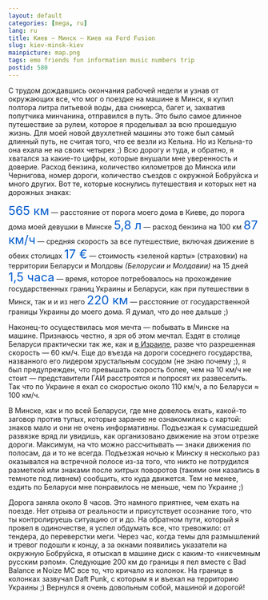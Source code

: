```yaml
---
layout: default
categories: [mega, ru]
lang: ru
title: Киев — Минск — Киев на Ford Fusion
slug: kiev-minsk-kiev
mainpicture: map.png
tags: emo friends fun information music numbers trip 
postid: 580
---
```



С трудом дождавшись окончания рабочей недели и узнав от окружающих все, что мог о поездке на машине в Минск, я купил полтора литра питьевой воды, два сникерса, багет и, захватив попутчика минчанина, отправился в путь. Это было самое длинное путешествие за рулем, которое я проделывал за всю прошедшую жизнь. Для моей новой двухлетней машины это тоже был самый длинный путь, не считая того, что ее везли из Кельна. Но из Кельна-то  она ехала не на своих четырех ;) Всю дорогу и туда, и обратно, я хватался за какие-то цифры, которые внушали мне уверенность и доверие. Расход бензина, количество километров до Минска или Чернигова, номер дороги, количество съездов с окружной Бобруйска и много других. Вот те, которые коснулись путешествия и которых нет на дорожных знаках:
<!--more-->
<span style="font-size: 24px; color: #005bcd;">565 км</span> — расстояние от порога моего дома в Киеве, до порога дома моей девушки в Минске
<span style="font-size: 24px; color: #005bcd;">5,8 л</span> — расход бензина на 100 км
<span style="font-size: 24px; color: #005bcd;">87 км/ч</span> — средняя скорость за все путешествие, включая движение в обеих столицах
<span style="font-size: 24px; color: #005bcd;">17 €</span> — стоимость «зеленой карты» (страховки) на территории Беларуси и Молдовы <i>(Белорусии и Молдавии)</i> на 15 дней
<span style="font-size: 24px; color: #005bcd;">1,5 часа</span> — время, которое потребовалось на прохождение государственных границ Украины и Беларуси, как при путешествии в Минск, так и и из него
<span style="font-size: 24px; color: #005bcd;">220 км</span> — расстояние от государственной границы Украины до моего дома. Я думал, что до нее дальше ;)

Наконец-то осуществилась моя мечта — побывать в Минске на машине. Признаюсь честно, я зря об этом мечтал. Ездят в столице Беларуси практически так же, как и  <a href="/mega/2008/is-real/">в Израиле</a>, разве что разрешенная скорость — 60 км/ч. Еще до въезда на дороги соседнего государства, названного его лидером хрустальным сосудом (не знаю почему ;), я был предупрежден, что превышать скорость более, чем на 10 км/ч не стоит — представители ГАИ расстроятся и попросят их развеселить. Так что по Украине я ехал со скоростью около 110 км/ч, а по Беларуси ≈ 100 км/ч.

В Минске, как и по всей Беларуси, где мне довелось ехать, какой-то заговор против тупых, которые заранее не ознакомились с картой: знаков мало и они не очень информативны. Подъезжая к сумасшедшей развязке вряд ли увидишь, как организовано движение на этом отрезке дороги. Максимум, на что можно рассчитывать — знаки движения по полосам, да и то не всегда. Подъезжая ночью к Минску я несколько раз оказывался на встречной полосе из-за того, что никто не потрудился разметкой или знаками после хитрых поворотов (такими они казались в темноте под ливнем) сообщить, кто куда движется. Тем не менее, ездить по Беларуси мне понравилось не меньше, чем по Украине ;)

Дорога заняла около 8 часов. Это намного приятнее, чем ехать на поезде. Нет отрыва от реальности и присутствует осознание того, что ты контролируешь ситуацию от и до. На обратном пути, который я провел в одиночестве, я успел обдумать все, что тревожило: от тендера, до переверстки меги. Через час, когда темы для размышлений и тревог подошли к концу, а за окнами появились указатели на окружную Бобруйска, я отыскал в машине диск с каким-то «никчемным русским рэпом». Следующие 200 км до границы я пел вместе с Bad Balance и Noize MC все то, что кричало из колонок. На границе в колонках зазвучал Daft Punk, с которым я и въехал на территорию Украины ;) Вернулся я очень довольным собой, машиной и дорогой!